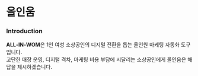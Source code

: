 # 올인움

### Introduction
**ALL‑IN‑WOM**은 1인 여성 소상공인의 디지털 전환을 돕는 올인원 마케팅 자동화 도구입니다.  
고단한 매장 운영, 디지털 격차, 마케팅 비용 부담에 시달리는 소상공인에게 올인움은 해답을 제시하겠습니다.

